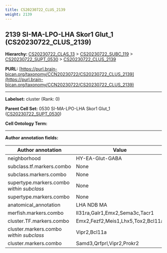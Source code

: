 ```yaml
---
title: CS20230722_CLUS_2139
weight: 2139
---
```

## 2139 SI-MA-LPO-LHA Skor1 Glut_1 (CS20230722_CLUS_2139)
<b>Hierarchy: </b>
[CS20230722_CLAS_13](../CS20230722_CLAS_13) >
[CS20230722_SUBC_119](../CS20230722_SUBC_119) >
[CS20230722_SUPT_0530](../CS20230722_SUPT_0530) >
[CS20230722_CLUS_2139](../CS20230722_CLUS_2139)

**PURL:** [https://purl.brain-bican.org/taxonomy/CCN20230722/CS20230722_CLUS_2139](https://purl.brain-bican.org/taxonomy/CCN20230722/CS20230722_CLUS_2139)

---


**Labelset:** cluster (Rank: 0)

**Parent Cell Set:** 0530 SI-MA-LPO-LHA Skor1 Glut_1 ([CS20230722_SUPT_0530](../CS20230722_SUPT_0530))



**Cell Ontology Term:** 

[MARKER GENES.]: #


---

[TRANSFERRED ANNOTATIONS.]: #


[AUTHOR ANNOTATION FIELDS.]: #


**Author annotation fields:**

| Author annotation | Value |
|-------------------|-------|
|neighborhood|HY-EA-Glut-GABA|
|subclass.tf.markers.combo|None|
|subclass.markers.combo|None|
|supertype.markers.combo _within subclass_|None|
|supertype.markers.combo|None|
|anatomical_annotation|LHA NDB MA|
|merfish.markers.combo|Il31ra,Galr1,Emx2,Sema3c,Tacr1|
|cluster.TF.markers.combo|Emx2,Fezf2,Meis1,Lhx5,Tox2,Bcl11a|
|cluster.markers.combo _within subclass_|Vipr2,Bcl11a|
|cluster.markers.combo|Samd3,Qrfprl,Vipr2,Prokr2|
